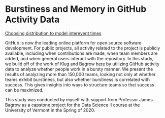 # Burstiness and Memory in GitHub Activity Data


[Choosing distribution to model interevent times](work/figures/picking-dist.png)

GitHub is now the leading online platform for open source software development. For public
projects, all activity related to the project is publicly available, including when contributions are
made, when team members are added, and when general users interact with the repository. In this
study, we build off of the work of Klug and Bagrow [here](https://royalsocietypublishing.org/doi/10.1098/rsos.160007) by utilizing GitHub activity data to analyze whether people
work in a bursty manner. We present the results of analyzing more than 150,000 teams, looking not
only at whether teams exhibit burstiness, but also whether burstiness is correlated with success.
This gives insights into ways to structure teams so that success can be maximized.

This study was conducted by myself with support from Professor James Bagrow as a capstone project for the Data Science II course at the University of Vermont in the Spring of 2020.
